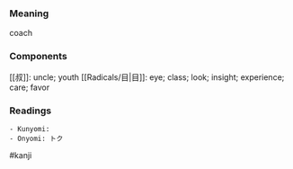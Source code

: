 ### Meaning

coach

### Components

[[叔]]: uncle; youth [[Radicals/目|目]]: eye; class; look; insight; experience; care; favor

### Readings

```
- Kunyomi: 
- Onyomi: トク
```

#kanji